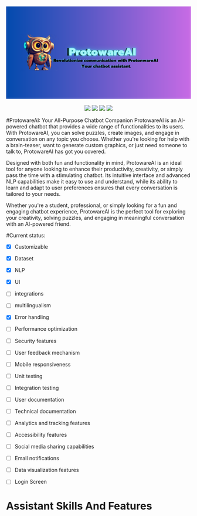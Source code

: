![Banner1](Banner1.png)
<p align="center">
    <img src="https://forthebadge.com/images/badges/made-with-python.svg">
    <img src="https://forthebadge.com/images/badges/built-by-developers.svg">
    <img src="https://forthebadge.com/images/badges/open-source.svg">
    <img src="https://forthebadge.com/images/badges/designed-in-ms-paint.svg">
  </a>
</p>
#ProtowareAI: Your All-Purpose Chatbot Companion
ProtowareAI is an AI-powered chatbot that provides a wide range of functionalities to its users. With ProtowareAI, you can solve puzzles, create images, and engage in conversation on any topic you choose. Whether you're looking for help with a brain-teaser, want to generate custom graphics, or just need someone to talk to, ProtowareAI has got you covered.

Designed with both fun and functionality in mind, ProtowareAI is an ideal tool for anyone looking to enhance their productivity, creativity, or simply pass the time with a stimulating chatbot. Its intuitive interface and advanced NLP capabilities make it easy to use and understand, while its ability to learn and adapt to user preferences ensures that every conversation is tailored to your needs.

Whether you're a student, professional, or simply looking for a fun and engaging chatbot experience, ProtowareAI is the perfect tool for exploring your creativity, solving puzzles, and engaging in meaningful conversation with an AI-powered friend.

#Current status:

- [x] Customizable

- [x] Dataset

- [X] NLP

- [X] UI

- [ ] integrations

- [ ] multilingualism

- [X] Error handling

- [ ] Performance optimization

- [ ] Security features

- [ ] User feedback mechanism

- [ ] Mobile responsiveness

- [ ] Unit testing

- [ ] Integration testing

- [ ] User documentation

- [ ] Technical documentation

- [ ] Analytics and tracking features

- [ ] Accessibility features

- [ ] Social media sharing capabilities

- [ ] Email notifications

- [ ] Data visualization features

- [ ] Login Screen

# Assistant Skills And Features
